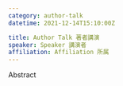 ```yaml
---
category: author-talk
datetime: 2021-12-14T15:10:00Z

title: Author Talk 著者講演
speaker: Speaker 講演者
affiliation: Affiliation 所属
---
```


Abstract
